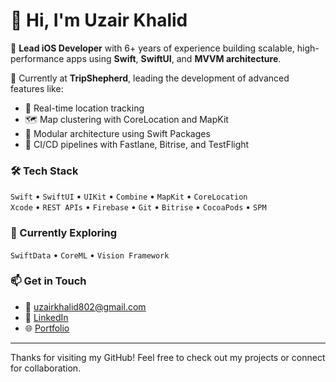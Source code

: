 # 👋 Hi, I'm Uzair Khalid

🚀 **Lead iOS Developer** with 6+ years of experience building scalable, high-performance apps using **Swift**, **SwiftUI**, and **MVVM architecture**.

💼 Currently at **TripShepherd**, leading the development of advanced features like:
- 📍 Real-time location tracking
- 🗺️ Map clustering with CoreLocation and MapKit
- 🧱 Modular architecture using Swift Packages
- 🚀 CI/CD pipelines with Fastlane, Bitrise, and TestFlight

### 🛠️ Tech Stack
`Swift` • `SwiftUI` • `UIKit` • `Combine` • `MapKit` • `CoreLocation`  
`Xcode` • `REST APIs` • `Firebase` • `Git` • `Bitrise` • `CocoaPods` • `SPM`

### 🔭 Currently Exploring
`SwiftData` • `CoreML` • `Vision Framework`

### 📫 Get in Touch
- 📧 uzairkhalid802@gmail.com
- 💼 [LinkedIn](https://www.linkedin.com/in/uzair-khalid-937727173)
- 🌐 [Portfolio](https://drive.google.com/file/d/1K1T9eWzz9BTHN_o6nKv06Vg49TJiNNBC/view?usp=share_link)

---

Thanks for visiting my GitHub! Feel free to check out my projects or connect for collaboration.


<!--
**UzairKhalid-crypto/UzairKhalid-crypto** is a ✨ _special_ ✨ repository because its `README.md` (this file) appears on your GitHub profile.

Here are some ideas to get you started:

- 🔭 I’m currently working on ...
- 🌱 I’m currently learning ...
- 👯 I’m looking to collaborate on ...
- 🤔 I’m looking for help with ...
- 💬 Ask me about ...
- 📫 How to reach me: ...
- 😄 Pronouns: ...
- ⚡ Fun fact: ...
-->
